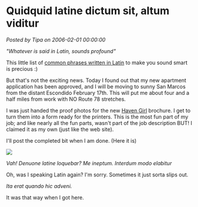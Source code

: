 # Quidquid latine dictum sit, altum viditur

*Posted by Tipa on 2006-02-01 00:00:00*

*"Whatever is said in Latin, sounds profound"*

This little list of [common phrases written in Latin](http://www.bbc.co.uk/dna/h2g2/A218882) to make you sound smart is precious :)

But that's not the exciting news. Today I found out that my new apartment application has been approved, and I will be moving to sunny San Marcos from the distant Escondido February 17th. This will put me about four and a half miles from work with NO Route 78 stretches.

I was just handed the proof photos for the new [Haven Girl](http://www.surya.com) brochure. I get to turn them into a form ready for the printers. This is the most fun part of my job; and like nearly all the fun parts, wasn't part of the job description BUT! I claimed it as my own (just like the web site).

I'll post the completed bit when I am done. (Here it is)

![](../../../images/hgbrochure-small.jpg)

*Vah! Denuone latine loquebar? Me ineptum. Interdum modo elabitur*

Oh, was I speaking Latin again? I'm sorry. Sometimes it just sorta slips out.

*Ita erat quando hic adveni.*

It was that way when I got here.
